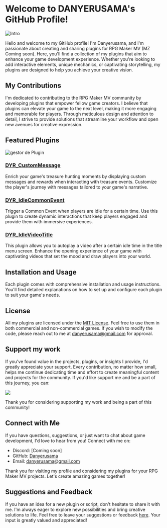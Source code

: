 
# Welcome to DANYERUSAMA's GitHub Profile!
![Intro](https://github.com/Danyerusama/Danyerusama/assets/142346653/09f7aef2-26ab-4632-8621-2948a4a9517b)

Hello and welcome to my GitHub profile! I'm Danyerusama, and I'm passionate about creating and sharing plugins for RPG Maker MV (MZ Coming soon). Here, you'll find a collection of my plugins that aim to enhance your game development experience. Whether you're looking to add interactive elements, unique mechanics, or captivating storytelling, my plugins are designed to help you achieve your creative vision.

## My Contributions

I'm dedicated to contributing to the RPG Maker MV community by developing plugins that empower fellow game creators. I believe that plugins can elevate your game to the next level, making it more engaging and memorable for players. Through meticulous design and attention to detail, I strive to provide solutions that streamline your workflow and open new avenues for creative expression.

## Featured Plugins
![gestor de Plugin](https://github.com/Danyerusama/DYR_IdleVideoTitle/assets/142346653/4b2a7976-3359-4a95-a920-f2ccee6e6530)

### [DYR_CustomMessage](https://github.com/Danyerusama/DYR_CustomMessage)
Enrich your game's treasure hunting moments by displaying custom messages and rewards when interacting with treasure events. Customize the player's journey with messages tailored to your game's narrative.

### [DYR_IdleCommonEvent](https://github.com/Danyerusama/DYR_IdleCommonEvent)
Trigger a Common Event when players are idle for a certain time. Use this plugin to create dynamic interactions that keep players engaged and provide them with immersive experiences.

### [DYR_IdleVideoTitle](https://github.com/Danyerusama/DYR_IdleVideoTitle)
This plugin allows you to autoplay a video after a certain idle time in the title menu screen. Enhance the opening experience of your game with captivating videos that set the mood and draw players into your world.

## Installation and Usage

Each plugin comes with comprehensive installation and usage instructions. You'll find detailed explanations on how to set up and configure each plugin to suit your game's needs.

## License

All my plugins are licensed under the [MIT License](https://github.com/Danyerusama/DYR_IdleVideoTitle/blob/d218b5695bfde6b2c1581b0c00b16f73c631574c/LICENSE). Feel free to use them in both commercial and non-commercial games. If you wish to modify the code, please reach out to me at [danyerusama@gmail.com](mailto:danyerusama@gmail.com) for approval.

## Support my work

If you've found value in the projects, plugins, or insights I provide, I'd greatly appreciate your support. Every contribution, no matter how small, helps me continue dedicating time and effort to create meaningful content and projects for the community. If you'd like support  me and be a part of this journey, you can:

<a href="https://www.buymeacoffee.com/danyerusama"><img src="https://img.buymeacoffee.com/button-api/?text=Buy me a coffee&emoji=&slug=danyerusama&button_colour=FFDD00&font_colour=000000&font_family=Cookie&outline_colour=000000&coffee_colour=ffffff" /></a>

Thank you for considering supporting my work and being a part of this community!

## Connect with Me

If you have questions, suggestions, or just want to chat about game development, I'd love to hear from you! Connect with me on:

- Discord: [Coming soon]
- GitHub: [Danyerusama](https://github.com/Danyerusama)
- Email: [danyerusama@gmail.com](mailto:danyerusama@gmail.com)

Thank you for visiting my profile and considering my plugins for your RPG Maker MV projects. Let's create amazing games together!

## Suggestions and Feedback
If you have an idea for a new plugin or script, don't hesitate to share it with me. I'm always eager to explore new possibilities and bring creative solutions to life. Feel free to leave your suggestions or feedback [here](https://github.com/Danyerusama/Danyerusama/issues). Your input is greatly valued and appreciated!
